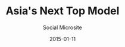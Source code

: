 ---
layout:        post
date:          2015-01-11
categories:    
- work

title:         "Asia's Next Top Model"
subtitle:      "Social Microsite"

thumbnail:     asntm.png
image:         asntm.jpg

link:          http://asntm2.starworldasia.tv/
role:          "Front-end Dev"
description:   "Built to support the TV show and promote social engagement after each week's program. A custom Wordpress theme built from scratch to suit the client's designs.     "
---